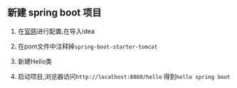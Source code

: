 ## 新建 spring boot 项目

1. 在[官网](https://start.spring.io/)进行配置,在导入idea

2. 在pom文件中注释掉`spring-boot-starter-tomcat`

3. 新建Hello类

4. 启动项目,浏览器访问`http://localhost:8080/hello` 得到`hello spring boot`